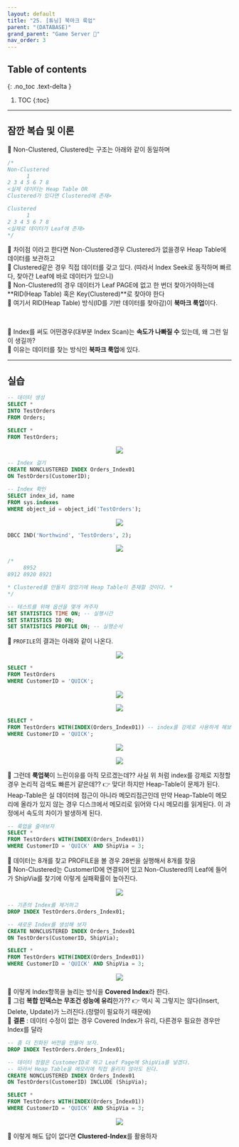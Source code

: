```yaml
---
layout: default
title: "25. [튜닝] 북마크 룩업"
parent: "(DATABASE)"
grand_parent: "Game Server 👾"
nav_order: 3
---
```


## Table of contents
{: .no_toc .text-delta }

1. TOC
{:toc}

---

## 잠깐 복습 및 이론

🥑 Non-Clustered, Clustered는 구조는 아래와 같이 동일하며

```sql
/*
Non-Clustered
      1
2 3 4 5 6 7 8
<실제 데이터는 Heap Table OR 
Clustered가 있다면 Clustered에 존재>

Clustered
      1
2 3 4 5 6 7 8 
<실제로 데이터가 Leaf에 존재>
*/
```

🥑 차이점 이라고 한다면 Non-Clustered경우 Clustered가 없을경우 Heap Table에 데이터를 보관하고<br>
🥑 Clustered같은 경우 직접 데이터를 갖고 있다. (따라서 Index Seek로 동작하며 빠르다, 찾아간 Leaf에 바로 데이터가 있으니)<br>
🥑 Non-Clustered의 경우 데이터가 Leaf PAGE에 없고 한 번더 찾아가야하는데 **RID(Heap Table) 혹은 Key(Clustered)**로 찾아야 한다<br>
🥑 여기서 RID(Heap Table) 방식(ID를 기반 데이터를 찾아감)이 **북마크 룩업**이다. 

<br>

🥑 Index를 써도 어떤경우(대부분 Index Scan)는 **속도가 나빠질 수** 있는데, 왜 그런 일이 생길까?<br>
🥑 이유는 데이터를 찾는 방식인 **북파크 룩업**에 있다. 

---

## 실습

```sql
-- 데이터 생성
SELECT *
INTO TestOrders
FROM Orders;

SELECT *
FROM TestOrders;
```

<p align="center">
  <img src="https://taehyungs-programming-blog.github.io/blog/assets/images/database/basic-25-1.png"/>
</p>

```sql
-- Index 걸기
CREATE NONCLUSTERED INDEX Orders_Index01
ON TestOrders(CustomerID);

-- Index 확인
SELECT index_id, name
FROM sys.indexes
WHERE object_id = object_id('TestOrders');
```

<p align="center">
  <img src="https://taehyungs-programming-blog.github.io/blog/assets/images/database/basic-25-2.png"/>
</p>

```sql
DBCC IND('Northwind', 'TestOrders', 2);
```

<p align="center">
  <img src="https://taehyungs-programming-blog.github.io/blog/assets/images/database/basic-25-3.png"/>
</p>

```sql
/*
     8952
8912 8920 8921

* Clustered를 만들지 않았기에 Heap Table이 존재할 것이다. *
*/
```

```sql
-- 테스트를 위해 옵션을 몇개 켜주자
SET STATISTICS TIME ON; -- 실행시간
SET STATISTICS IO ON;
SET STATISTICS PROFILE ON; -- 실행순서
```

🥑 `PROFILE`의 결과는 아래와 같이 나온다.

<p align="center">
  <img src="https://taehyungs-programming-blog.github.io/blog/assets/images/database/basic-25-8.png"/>
</p>

```sql
SELECT *
FROM TestOrders
WHERE CustomerID = 'QUICK';
```

<p align="center">
  <img src="https://taehyungs-programming-blog.github.io/blog/assets/images/database/basic-25-4.png"/>
</p>

<p align="center">
  <img src="https://taehyungs-programming-blog.github.io/blog/assets/images/database/basic-25-5.png"/>
</p>


```sql
SELECT *
FROM TestOrders WITH(INDEX(Orders_Index01)) -- index를 강제로 사용하게 해보자
WHERE CustomerID = 'QUICK';
```

<p align="center">
  <img src="https://taehyungs-programming-blog.github.io/blog/assets/images/database/basic-25-6.png"/>
</p>

<p align="center">
  <img src="https://taehyungs-programming-blog.github.io/blog/assets/images/database/basic-25-7.png"/>
</p>

🥑 그런데 **룩업북**이 느린이유를 아직 모르겠는데?? 사실 위 처럼 index를 강제로 지정할 경우 논리적 검색도 빠른거 같은데?? 👉 맞다! 하지만 Heap-Table이 문제가 된다. Heap-Table은 실 데이터에 접근이 아니라 메모리접근인데 만약 Heap-Table이 메모리에 올라가 있지 않는 경우 디스크에서 메모리로 읽어와 다시 메모리를 읽게된다. 이 과정에서 속도의 차이가 발생하게 된다.

```sql
-- 룩업을 줄여보자
SELECT *
FROM TestOrders WITH(INDEX(Orders_Index01))
WHERE CustomerID = 'QUICK' AND ShipVia = 3;
```

🥑 데이터는 8개를 찾고 PROFILE을 볼 경우 28번을 실행해서 8개를 찾음<br>
🥑 Non-Clustered는 CustomerID에 연결되어 있고 Non-Clustered의 Leaf에 들어가 ShipVia를 찾기에 이렇게 실패확률이 높아진다.

<p align="center">
  <img src="https://taehyungs-programming-blog.github.io/blog/assets/images/database/basic-25-9.png"/>
</p>


```sql
-- 기존의 Index를 제거하고
DROP INDEX TestOrders.Orders_Index01;

-- 새로운 Index를 생성해 보자
CREATE NONCLUSTERED INDEX Orders_Index01
ON TestOrders(CustomerID, ShipVia);
```

```sql
SELECT *
FROM TestOrders WITH(INDEX(Orders_Index01))
WHERE CustomerID = 'QUICK' AND ShipVia = 3;
```

<p align="center">
  <img src="https://taehyungs-programming-blog.github.io/blog/assets/images/database/basic-25-10.png"/>
</p>

🥑 이렇게 Index항목을 늘리는 방식을 **Covered Index**라 한다.<br>
🥑 그럼 **복합 인덱스는 무조건 성능에 유리**한가?? 👉 역시 꼭 그렇지는 않다(Insert, Delete, Update)가 느려진다.(정렬이 필요하기 때문에)<br>
🥑 **결론** : 데이터 수정이 없는 경우 Covered Index가 유리, 다른경우 필요한 경우만 Index를 달라

```sql
-- 좀 더 진화된 버전을 만들어 보자.
DROP INDEX TestOrders.Orders_Index01;

-- 데이터 정렬은 CustomerID로 하고 Leaf Page에 ShipVia를 넣겠다.
-- 따라서 Heap Table을 메모리에 직접 올리지 않아도 된다.
CREATE NONCLUSTERED INDEX Orders_Index01
ON TestOrders(CustomerID) INCLUDE (ShipVia);
```

```sql
SELECT *
FROM TestOrders WITH(INDEX(Orders_Index01))
WHERE CustomerID = 'QUICK' AND ShipVia = 3;
```

<p align="center">
  <img src="https://taehyungs-programming-blog.github.io/blog/assets/images/database/basic-25-11.png"/>
</p>

🥑 이렇게 해도 답이 없다면 **Clustered-Index**를 활용하자